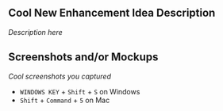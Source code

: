 ## Cool New Enhancement Idea Description
*Description here*

## Screenshots and/or Mockups
*Cool screenshots you captured*
- `WINDOWS KEY` + `Shift` + `S` on Windows
- `Shift` + `Command` + `5` on Mac